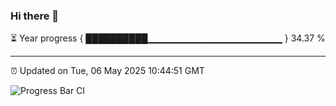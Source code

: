 ### Hi there 👋

⏳ Year progress { ██████████▁▁▁▁▁▁▁▁▁▁▁▁▁▁▁▁▁▁▁▁ } 34.37 %

---

⏰ Updated on Tue, 06 May 2025 10:44:51 GMT

![Progress Bar CI](https://github.com/IshwaranRudhara/GIT-ACTION/workflows/Progress%20Bar%20CI/badge.svg)
